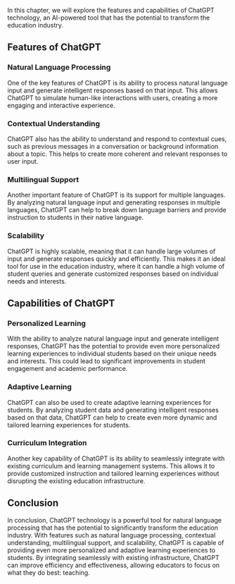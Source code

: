 
In this chapter, we will explore the features and capabilities of ChatGPT technology, an AI-powered tool that has the potential to transform the education industry.

Features of ChatGPT
-------------------

### Natural Language Processing

One of the key features of ChatGPT is its ability to process natural language input and generate intelligent responses based on that input. This allows ChatGPT to simulate human-like interactions with users, creating a more engaging and interactive experience.

### Contextual Understanding

ChatGPT also has the ability to understand and respond to contextual cues, such as previous messages in a conversation or background information about a topic. This helps to create more coherent and relevant responses to user input.

### Multilingual Support

Another important feature of ChatGPT is its support for multiple languages. By analyzing natural language input and generating responses in multiple languages, ChatGPT can help to break down language barriers and provide instruction to students in their native language.

### Scalability

ChatGPT is highly scalable, meaning that it can handle large volumes of input and generate responses quickly and efficiently. This makes it an ideal tool for use in the education industry, where it can handle a high volume of student queries and generate customized responses based on individual needs and interests.

Capabilities of ChatGPT
-----------------------

### Personalized Learning

With the ability to analyze natural language input and generate intelligent responses, ChatGPT has the potential to provide even more personalized learning experiences to individual students based on their unique needs and interests. This could lead to significant improvements in student engagement and academic performance.

### Adaptive Learning

ChatGPT can also be used to create adaptive learning experiences for students. By analyzing student data and generating intelligent responses based on that data, ChatGPT can help to create even more dynamic and tailored learning experiences for students.

### Curriculum Integration

Another key capability of ChatGPT is its ability to seamlessly integrate with existing curriculum and learning management systems. This allows it to provide customized instruction and tailored learning experiences without disrupting the existing education infrastructure.

Conclusion
----------

In conclusion, ChatGPT technology is a powerful tool for natural language processing that has the potential to significantly transform the education industry. With features such as natural language processing, contextual understanding, multilingual support, and scalability, ChatGPT is capable of providing even more personalized and adaptive learning experiences to students. By integrating seamlessly with existing infrastructure, ChatGPT can improve efficiency and effectiveness, allowing educators to focus on what they do best: teaching.
